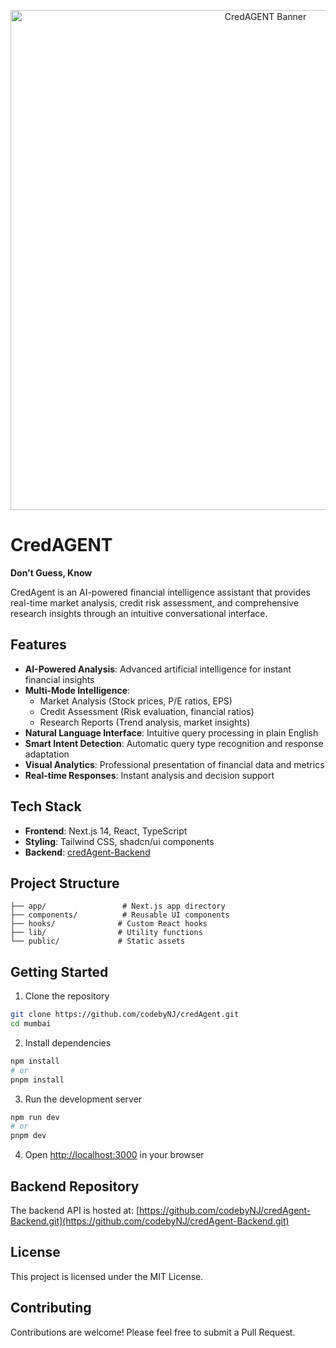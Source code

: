 <p align="center">
  <img src="https://i.ibb.co/jZxtQqFk/Group-6.png" alt="CredAGENT Banner" width="800"/>
</p>

# CredAGENT

**Don't Guess, Know**

CredAgent is an AI-powered financial intelligence assistant that provides real-time market analysis, credit risk assessment, and comprehensive research insights through an intuitive conversational interface.


## Features

- **AI-Powered Analysis**: Advanced artificial intelligence for instant financial insights
- **Multi-Mode Intelligence**: 
  - Market Analysis (Stock prices, P/E ratios, EPS)
  - Credit Assessment (Risk evaluation, financial ratios)
  - Research Reports (Trend analysis, market insights)
- **Natural Language Interface**: Intuitive query processing in plain English
- **Smart Intent Detection**: Automatic query type recognition and response adaptation
- **Visual Analytics**: Professional presentation of financial data and metrics
- **Real-time Responses**: Instant analysis and decision support


## Tech Stack

- **Frontend**: Next.js 14, React, TypeScript
- **Styling**: Tailwind CSS, shadcn/ui components
- **Backend**: [credAgent-Backend](https://github.com/codebyNJ/credAgent-Backend.git)

## Project Structure

```
├── app/                 # Next.js app directory
├── components/          # Reusable UI components
├── hooks/              # Custom React hooks
├── lib/                # Utility functions
└── public/             # Static assets
```

## Getting Started

1. Clone the repository
```bash
git clone https://github.com/codebyNJ/credAgent.git
cd mumbai
```

2. Install dependencies
```bash
npm install
# or
pnpm install
```

3. Run the development server
```bash
npm run dev
# or
pnpm dev
```

4. Open [http://localhost:3000](http://localhost:3000) in your browser

## Backend Repository

The backend API is hosted at: [https://github.com/codebyNJ/credAgent-Backend.git](https://github.com/codebyNJ/credAgent-Backend.git)

## License

This project is licensed under the MIT License.

## Contributing

Contributions are welcome! Please feel free to submit a Pull Request.
